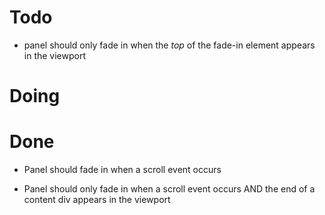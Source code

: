 Todo
=====

- panel should only fade in when the *top* of the fade-in element appears in the viewport


Doing
===



Done
===

- Panel should fade in when a scroll event occurs

- Panel should only fade in when a scroll event occurs AND the end of a content div appears in the viewport

